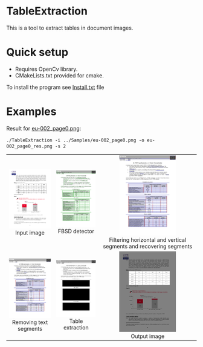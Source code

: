 # TableExtraction

This is a tool to extract tables in document images.

# Quick setup 

* Requires OpenCv library.
* CMakeLists.txt provided for cmake.

To install the program see <a href="https://github.com/ngophuc/TableExtraction/blob/main/Install.txt">Install.txt</a> file

# Examples
<p>Result for <a href="https://github.com/ngophuc/TableExtraction/blob/main/Samples/eu-002_page0.png">eu-002_page0.png</a>: </p>&#x000A;&#x000A;
<pre class="code highlight js-syntax-highlight plaintext">
<code>./TableExtraction -i ../Samples/eu-002_page0.png -o eu-002_page0_res.png -s 2</code>
</pre>&#x000A;&#x000A;
<p>
  <table cellpadding="5">
    <tr>
    <td align="center" valign="center">
      <a href="https://github.com/ngophuc/TableExtraction/blob/main/Samples/eu-002_page0.png">
        <img width="150" src="https://github.com/ngophuc/TableExtraction/blob/main/Samples/eu-002_page0.png" alt="Input image" />
      </a>  
    <br />
    Input image
    </td>
    <td align="center" valign="center">
      <a href="https://github.com/ngophuc/TableExtraction/blob/main/Results/res_Seg.png">
        <img width="150" src="https://github.com/ngophuc/TableExtraction/blob/main/Results/res_Seg.png" alt="FBSD detector" />
      </a>
    <br />
    FBSD detector
    </td>  
    <td align="center" valign="center">
      <a href="https://github.com/ngophuc/TableExtraction/blob/main/Results/res_HVEg.png">
        <img width="150" src="https://github.com/ngophuc/TableExtraction/blob/main/Results/res_HVEg.png" alt="Filtering horizontal and vertical segments" />
      </a>
    <br />
    Filtering horizontal and vertical segments and recovering segments
    </td>
    </tr>
    <tr>
    <td align="center" valign="center">
      <a href="https://github.com/ngophuc/TableExtraction/blob/main/Results/res_HVT.png">
        <img width="150" src="https://github.com/ngophuc/TableExtraction/blob/main/Results/res_HVT.png" alt="Removing text segments" />
      </a>  
    <br />
    Removing text segments
    </td> 
    <td align="center" valign="center">
      <a href="https://github.com/ngophuc/TableExtraction/blob/main/Results/res_HVTable.png">
        <img width="150" src="https://github.com/ngophuc/TableExtraction/blob/main/Results/res_HVTable.png" alt="Table extraction" />
      </a>
    <br />
    Table extraction
    </td>
    <td align="center" valign="center">
      <a href="https://github.com/ngophuc/TableExtraction/blob/main/Results/eu-002_page0_res.png">
        <img width="150" src="https://github.com/ngophuc/TableExtraction/blob/main/Results/eu-002_page0_res.png" alt="Output image" />
      </a>
    <br />
    Output image
    </td>    
    </tr>
  </table>
</p>
